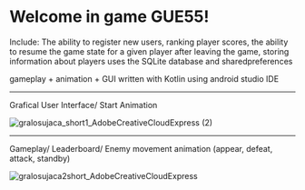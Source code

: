 # Welcome in game GUE55!
Include: The ability to register new users, ranking player scores, the ability to resume the game state for a given player after leaving the game, storing information about players uses the SQLite database and sharedpreferences

gameplay + animation + GUI written with Kotlin using android studio IDE

----------------------
Grafical User Interface/ Start Animation

![gralosujaca_short1_AdobeCreativeCloudExpress (2)](https://user-images.githubusercontent.com/77066408/169388579-7cca7fde-eeec-42c5-8d37-991ec08ad3eb.gif)

--------------------------
Gameplay/ Leaderboard/ Enemy movement animation (appear, defeat, attack, standby)

![gralosujaca2short_AdobeCreativeCloudExpress](https://user-images.githubusercontent.com/77066408/169521933-3a8dcfec-9ad9-4282-a75b-6da29719a2d0.gif)
